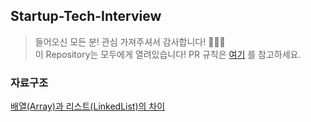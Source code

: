 ## Startup-Tech-Interview
> 들어오신 모든 분! 관심 가져주셔서 감사합니다! 🙇🏻‍♂️  
> 이 Repository는 모두에게 열려있습니다! PR 규칙은 [여기](./setting.md) 를 참고하세요.

### 자료구조
[배열(Array)과 리스트(LinkedList)의 차이](question/배열과리스트의차이.md)